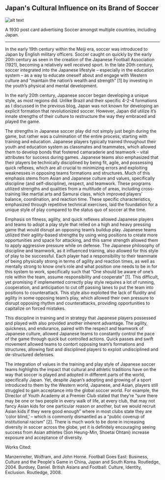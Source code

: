 ## Japan's Cultural Influence on its Brand of Soccer

![alt text](https://github.com/mattyshen/mattyshen.github.io/blob/main/postcardjpg.jpg?raw=true) 

A 1930 post card advertising Soccer amongst multiple countries, including Japan.

---

In the early 19th century within the Meiji era, soccer was introduced to Japan by English military officers. Soccer caught on quickly by the early 20th century as seen in the creation of the Japanese Football Association (1921), becoming a relatively well received sport. In the late 20th century, soccer integrated into the Japanese lifestyle – especially in the education system – as a way to educate oneself about and engage with Western culture and “maintain the nation’s wealth and strength” [1] by investing in the youth’s physical and mental development.


In the early 20th century, Japanese soccer began developing a unique style, as most regions did. Unlike Brazil and their specific 4-2-4 formations as I discussed in the previous blog, Japan was not known for developing an explicit formation that revolutionized soccer. However, Japan did utilize it’s innate strengths of their culture to restructure the way they embraced and played the game. 


The strengths in Japanese soccer play did not simply just begin during the game, but rather was a culmination of the entire process, starting with training and education. Japanese players typically trained throughout their youth and education system as classmates and teammates, which allowed them to develop bonds that fostered camaraderie and teamwork – vital attributes for success during games. Japanese teams also emphasized that their players be technically disciplined by being fit, agile, and possessing quick reflexes, which are all crucial to minimizing errors and exploiting weaknesses in opposing teams formations and structures. Much of this emphasis stems from Asian and Japanese culture and values, specifically discipline (and self-discipline), respect, and teamwork. These programs utilized strengths and qualities from a multitude of areas, including cross-training like martial arts and Samurai class, which improved players’ balance, coordination, and reaction time. These specific characteristics, emphasized through repetitive technical exercises, laid the foundation for a unique style of play compared to the status quo of soccer at the time.


Emphasis on fitness, agility, and quick reflexes allowed Japanese players and teams to adopt a play style that relied on a high and heavy pressing game that would disrupt an opposing team’s buildup play. Japanese teams utilized their agility-based strengths by using wing positions to create more opportunities and space for attacking, and this same strength allowed them to apply aggressive pressure while on defense. The Japanese philosophy of discipline and teamwork, as it influenced training, also allowed for this style of play to be successful. Each player had a responsibility to their teammate of being physically strong in terms of agility and reaction times, as well as mentally strong to know one’s role and what position one needs to be in for this system to work, specifically such that “One should be aware of one’s role within the team, assume responsibility and cooperate” [1]. This difficult, yet promising if implemented correctly play style requires a lot of running, cooperation, and anticipation to cut off passing lanes to put the team into positions to counterattack. This style also exploited the lack of fluidity and agility in some opposing team’s play, which allowed their own pressure to disrupt opposing rhythm and counterattacks, providing opportunities to capitalize on forced mistakes.


This discipline in training and in strategy that Japanese players possessed and played with also provided another inherent advantage. The agility, quickness, and endurance, paired with the respect and teamwork of Japanese culture, allowed Japanese teams to constantly control the pace of the game through quick but controlled actions. Quick passes and swift movement allowed teams to contort opposing team’s formations and structures, allowing fast and disciplined players to exploit undisciplined and de-structured defenses.


The integration of values in the training and play style of Japanese soccer teams highlights the impact that cultural and athletic traditions have on the way that soccer is played and adopted in different parts of the world, specifically Japan. Yet, despite Japan’s adopting and growing of a sport introduced to them by the Western world, Japanese, and Asian, players still struggled to gain acceptance into the global soccer world. For example, the Director of Youth Academy at a Premier Club stated that they’re “sure there may be one or two people in every walk of life, at every club, that may not fancy Asian kids for one particular reason or another, but we would recruit Asian kids if they were good enough” where in most clubs state they are ‘color blind,’ – which is commonly dismantled as a “public coverup of institutional racism” [2]. There is much work to be done in increasing diversity in soccer across the globe, yet it is definitely encouraging seeing success from Asian athletes (Son Heung-Min, Shoetai Ohtani) increase exposure and acceptance of diversity.


Works Cited:

Manzenreiter, Wolfram, and John Horne. Football Goes East: Business, Culture and the People's Game in China, Japan and South Korea. Routledge, 2004. 
Burdsey, Daniel. British Asians and Football: Culture, Identity, Exclusion. Routledge, 2008. 






